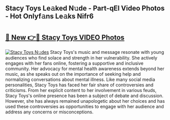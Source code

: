 ## Stacy Toys Le𝚊ked N𝚞de - Part-qEl Video Photos - Hot Onlyf𝚊ns Le𝚊ks Nifr6

# <h2><a href="http://ab72126.deff.icu/?id=Stacy+Toys">🔗 New 👉🔴 Stacy Toys VIDEO Photos</a></h2>

[![Stacy Toys N𝚞des](https://i.imgur.com/rIISA9y.gif)](http://ab72126.deff.icu/?id=Stacy+Toys)
Stacy Toys's music and message resonate with young audiences who find solace and strength in her vulnerability. She actively engages with her fans online, fostering a supportive and inclusive community. Her advocacy for mental health awareness extends beyond her music, as she speaks out on the importance of seeking help and normalizing conversations about mental illness. Like many social media personalities, Stacy Toys has faced her fair share of controversies and criticisms. From her explicit content to her involvement in various feuds, Stacy Toys's online presence has been a subject of debate and discussion. However, she has always remained unapologetic about her choices and has used these controversies as opportunities to engage with her audience and address any concerns or misconceptions.
